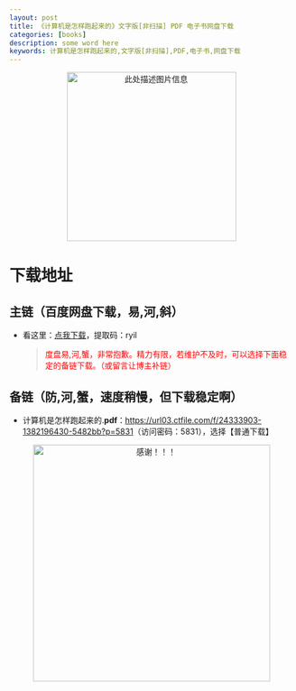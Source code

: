 ```yaml
---
layout: post
title: 《计算机是怎样跑起来的》文字版[非扫描] PDF 电子书网盘下载
categories: [books]
description: some word here
keywords: 计算机是怎样跑起来的,文字版[非扫描],PDF,电子书,网盘下载
---
```


<div align="center"><img src="https://pic.imgdb.cn/item/67062f37d29ded1a8c76a99a.png" alt="此处描述图片信息" width="300px" height="auto"></div>

# 下载地址

## 主链（百度网盘下载，易,河,斜）

- 看这里：[点我下载](https://pan.baidu.com/s/1iMXUbSbtZQZjDcqDmnWUyw?pwd=ryil)，提取码：ryil

  > <p style="color:red" >度盘易,河,蟹，非常抱歉。精力有限，若维护不及时，可以选择下面稳定的备链下载。（或留言让博主补链）</p>

## 备链（防,河,蟹，速度稍慢，但下载稳定啊）

- 计算机是怎样跑起来的.**pdf**：<https://url03.ctfile.com/f/24333903-1382196430-5482bb?p=5831>（访问密码：5831），选择【普通下载】

<div align="center"><img src="https://pic.imgdb.cn/item/6707df6bd29ded1a8ce37031.gif" alt="感谢！！！" width="420px" height="auto"/></div>
